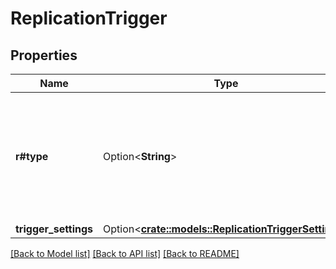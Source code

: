 # ReplicationTrigger

## Properties

Name | Type | Description | Notes
------------ | ------------- | ------------- | -------------
**r#type** | Option<**String**> | The replication policy trigger type. The valid values are manual, event_based and scheduled. | [optional]
**trigger_settings** | Option<[**crate::models::ReplicationTriggerSettings**](ReplicationTriggerSettings.md)> |  | [optional]

[[Back to Model list]](../README.md#documentation-for-models) [[Back to API list]](../README.md#documentation-for-api-endpoints) [[Back to README]](../README.md)


